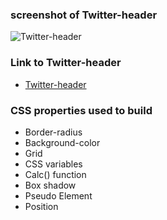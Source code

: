 ### screenshot of Twitter-header

![Twitter-header](https://github.com/Pankaj-SinghR/CSS-Projects/blob/main/Slack-logo/screenshot.png)

### Link to Twitter-header

- [Twitter-header](https://pankaj-singhr.github.io/CSS-Projects/Twitter-header/)

### CSS properties used to build

- Border-radius
- Background-color
- Grid
- CSS variables
- Calc() function
- Box shadow
- Pseudo Element
- Position
